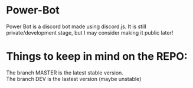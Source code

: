 # Power-Bot
Power Bot is a discord bot made using discord.js. 
It is still private/development stage, but I may consider making it public later!

# Things to keep in mind on the REPO: 
  The branch MASTER is the latest stable version.  
  The branch DEV is the lastest version (maybe unstable) 
